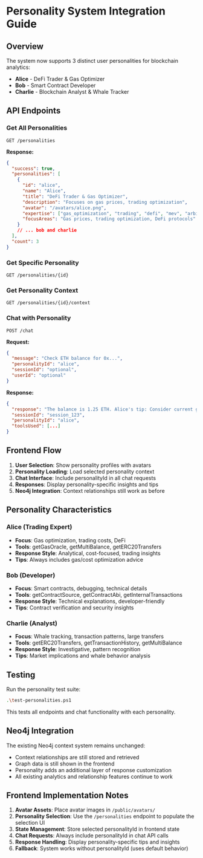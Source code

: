 # Personality System Integration Guide

## Overview
The system now supports 3 distinct user personalities for blockchain analytics:

- **Alice** - DeFi Trader & Gas Optimizer
- **Bob** - Smart Contract Developer  
- **Charlie** - Blockchain Analyst & Whale Tracker

## API Endpoints

### Get All Personalities
```
GET /personalities
```

**Response:**
```json
{
  "success": true,
  "personalities": [
    {
      "id": "alice",
      "name": "Alice", 
      "title": "DeFi Trader & Gas Optimizer",
      "description": "Focuses on gas prices, trading optimization",
      "avatar": "/avatars/alice.png",
      "expertise": ["gas_optimization", "trading", "defi", "mev", "arbitrage"],
      "focusAreas": "Gas prices, trading optimization, DeFi protocols"
    }
    // ... bob and charlie
  ],
  "count": 3
}
```

### Get Specific Personality
```
GET /personalities/{id}
```

### Get Personality Context
```
GET /personalities/{id}/context
```

### Chat with Personality
```
POST /chat
```

**Request:**
```json
{
  "message": "Check ETH balance for 0x...",  
  "personalityId": "alice",
  "sessionId": "optional",
  "userId": "optional"
}
```

**Response:**
```json
{
  "response": "The balance is 1.25 ETH. Alice's tip: Consider current gas prices for optimal transaction timing.",
  "sessionId": "session_123",
  "personalityId": "alice",
  "toolsUsed": [...]
}
```

## Frontend Flow

1. **User Selection**: Show personality profiles with avatars
2. **Personality Loading**: Load selected personality context
3. **Chat Interface**: Include personalityId in all chat requests
4. **Responses**: Display personality-specific insights and tips
5. **Neo4j Integration**: Context relationships still work as before

## Personality Characteristics

### Alice (Trading Expert)
- **Focus**: Gas optimization, trading costs, DeFi
- **Tools**: getGasOracle, getMultiBalance, getERC20Transfers
- **Response Style**: Analytical, cost-focused, trading insights
- **Tips**: Always includes gas/cost optimization advice

### Bob (Developer)
- **Focus**: Smart contracts, debugging, technical details
- **Tools**: getContractSource, getContractAbi, getInternalTransactions
- **Response Style**: Technical explanations, developer-friendly
- **Tips**: Contract verification and security insights

### Charlie (Analyst) 
- **Focus**: Whale tracking, transaction patterns, large transfers
- **Tools**: getERC20Transfers, getTransactionHistory, getMultiBalance
- **Response Style**: Investigative, pattern recognition
- **Tips**: Market implications and whale behavior analysis

## Testing

Run the personality test suite:
```bash
.\test-personalities.ps1
```

This tests all endpoints and chat functionality with each personality.

## Neo4j Integration

The existing Neo4j context system remains unchanged:
- Context relationships are still stored and retrieved
- Graph data is still shown in the frontend
- Personality adds an additional layer of response customization
- All existing analytics and relationship features continue to work

## Frontend Implementation Notes

1. **Avatar Assets**: Place avatar images in `/public/avatars/`
2. **Personality Selection**: Use the `/personalities` endpoint to populate the selection UI
3. **State Management**: Store selected personalityId in frontend state
4. **Chat Requests**: Always include personalityId in chat API calls
5. **Response Handling**: Display personality-specific tips and insights
6. **Fallback**: System works without personalityId (uses default behavior)
